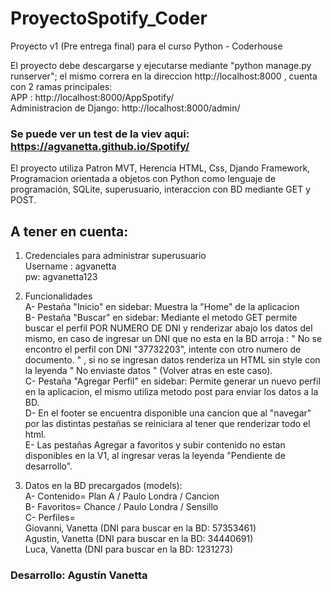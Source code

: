 # ProyectoSpotify_Coder
Proyecto v1 (Pre entrega final) para el curso Python - Coderhouse

El proyecto debe descargarse y ejecutarse mediante "python manage.py runserver"; el mismo correra en la direccion http://localhost:8000 , cuenta con 2 ramas principales: <br>
APP : http://localhost:8000/AppSpotify/ <br>
Administracion de Django: http://localhost:8000/admin/<br>

 ### Se puede ver un test de la viev aqui: https://agvanetta.github.io/Spotify/

El proyecto utiliza Patron MVT, Herencia HTML, Css, Djando Framework, Programacion orientada a objetos con Python como lenguaje de programación, SQLite, superusuario, interaccion con BD mediante GET y POST.


## A tener en cuenta:

1) Credenciales para administrar superusuario <br> 
Username : agvanetta <br> 
pw: agvanetta123

2) Funcionalidades<br> 
  A- Pestaña "Inicio" en sidebar: Muestra la "Home" de la aplicacion <br> 
  B- Pestaña "Buscar" en sidebar: Mediante el metodo GET permite buscar el perfil POR NUMERO DE DNI y renderizar abajo los datos del mismo, en caso de ingresar un DNI    que no esta en la BD arroja : " No se encontro el perfil con DNI "37732203", intente con otro numero de documento. " , si no se ingresan datos renderiza un HTML sin    style con la leyenda " No enviaste datos " (Volver atras en este caso). <br> 
  C- Pestaña "Agregar Perfil" en sidebar: Permite generar un nuevo perfil en la aplicacion, el mismo utiliza metodo post para enviar los datos a la BD.<br> 
  D- En el footer se encuentra disponible una cancion que al "navegar" por las distintas pestañas se reiniciara al tener que renderizar todo el html.<br> 
  E- Las pestañas Agregar a favoritos y subir contenido no estan disponibles en la V1, al ingresar veras la leyenda "Pendiente de desarrollo".<br> 
  
 3) Datos en la BD precargados (models):<br> 
  A- Contenido= Plan A / Paulo Londra / Cancion <br> 
  B- Favoritos= Chance / Paulo Londra / Sensillo <br> 
  C- Perfiles= 	<br> 
    Giovanni, Vanetta (DNI para buscar en la BD: 57353461) <br> 
    Agustin, Vanetta (DNI para buscar en la BD: 34440691) <br> 
    Luca, Vanetta (DNI para buscar en la BD: 1231273) <br> 

### Desarrollo: Agustín Vanetta
